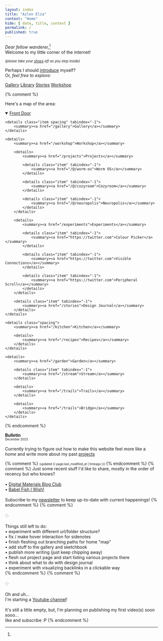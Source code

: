 ```yaml
---
layout: index
title: "Azlen Elza"
context: "Home"
hide: [ date, title, context ]
permalink: /
published: true
---
```


<em>Dear fellow wanderer,</em><span class="ignore">[^bulletin]</span><br>
Welcome to my little corner of the internet!


<span style="font-size: 0.8em; font-style: italic">(please take your <a href="/doorstep">shoes</a> off as you step inside)</span>



<!-- Let me tell you a [story](/stories) <br> -->
Perhaps I should [introduce](/intro) myself?<br>
Or, <em>feel free to explore:</em>

[Gallery](/gallery) [Library](/@/library) [Stories](/stories) [Workshop](/workshop)

{% comment %}

Here's a map of the area:

<details open>
    <summary><a href="/doorstep">Front Door</a></summary>
    
    <details class="item spacing" tabindex="-1">
		<summary><a href="/gallery">Gallery</a></summary>
	</details>
	
    <details>
		<summary><a href="/workshop">Workshop</a></summary>
		
		<details>
			<summary><a href="/projects">Projects</a></summary>

			<details class="item" tabindex="-1">
				<summary><a href="/@/worm-os">Worm OS</a></summary>
			</details>

			<details class="item" tabindex="-1">
				<summary><a href="/@/cozyroom">Cozyroom</a></summary>
			</details>
			
			<details class="item" tabindex="-1">
				<summary><a href="/@/neuropolis">Neuropolis</a></summary>
			</details>
		</details>

		<details>
			<summary><a href="/experiments">Experiments</a></summary>

			<details class="item" tabindex="-1">
				<summary><a href="https://twitter.com">Colour Picker</a></summary>
			</details>

			<details class="item" tabindex="-1">
				<summary><a href="https://twitter.com">Visible Connections</a></summary>
			</details>
			
			<details class="item" tabindex="-1">
				<summary><a href="https://twitter.com">Peripheral Scroll</a></summary>
			</details>
		</details>
		
		<details class="item" tabindex="-1">
			<summary><a href="/stories">Design Journal</a></summary>
		</details>
	</details>

	<details class="spacing">
		<summary><a href="/kitchen">Kitchen</a></summary>

		<details>
			<summary><a href="/recipes">Recipes</a></summary>
		</details>
	</details>
	
	<details>
		<summary><a href="/garden">Garden</a></summary>
		
		<details class="item" tabindex="-1">
			<summary><a href="/stream">Stream</a></summary>
		</details>

		<details>
			<summary><a href="/trails">Trails</a></summary>
		</details>
		
		<details>
			<summary><a href="/trails">Bridge</a></summary>
		</details>
	</details>
</details>

{% endcomment %}

<!--

Front door

Writing chamber / room
Printing press / news room


-->

[^bulletin]:
**Bulletin** <br>
<span class="page-date" style="font-size: 0.7em;">
    December 2023
</span>
<br><br>
Currently trying to figure out how to make this website feel more like a *home* and write more about my past [projects](/projects)
<br>

{% comment %}
<span class="page-date" style="font-size: 0.7em;">
    (updated {{ page.last_modified_at | timeago }})
</span>
{% endcomment %}
{% comment %}
Just some recent stuff I'd like to share, mostly in the order of recency but who knows? <br><br>
• [Digital Materials Blog Club](/writing/digital-materials-blog-club) <span class="new"></span> <br>
• [Babel Fish I Wish!](/writing/babel-fish-I-wish) <br>
<br>
Subscribe to my [newsletter](/newsletter) to keep up-to-date with current happenings!
{% endcomment %}
{% comment %}
<br><br>⁘<br><br>
Things still left to do:<br>
• experiment with different url/folder structure?<br>
• fix / make hover interaction for sidenotes<br>
• finish fleshing out branching paths for home "map"<br>
• add stuff to the gallery and sketchbook<br>
• publish more writing (just keep chipping away)<br>
• flesh out project page and start listing various projects there<br>
• think about what to do with design journal<br>
• experiment with visualizing backlinks in a clickable way<br>
{% endcomment %}
{% comment %}
<br><br>⁘<br><br>
Oh and uh...<br>
I'm starting a [Youtube channel](https://youtube.com/@azlenelza)!
<br><br>
It's still a little empty, but, I'm planning on publishing my first video(s) soon sooo...<br>like and subscribe :P
{% endcomment %}




<style>
    .sidenote-number, .sidenote::before {
        visibility: hidden !important;
        pointer-events: none;
    }
</style>